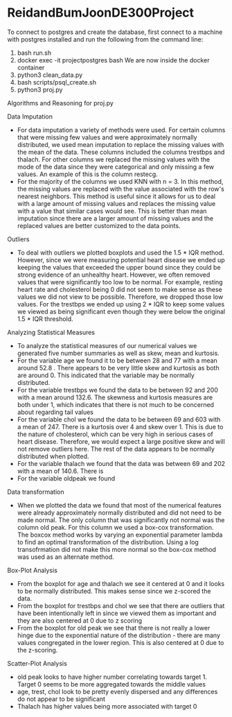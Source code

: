 # ReidandBumJoonDE300Project

To connect to postgres and create the database, first connect to a machine with postgres installed and run the following from the command line:
1. bash run.sh
2. docker exec -it projectpostgres bash 
We are now inside the docker container
3. python3 clean_data.py
4. bash scripts/psql_create.sh
5. python3 proj.py

Algorithms and Reasoning for proj.py

Data Imputation

- For data imputation a variety of methods were used. For certain columns that were missing few values and were approximately normally distributed, we used mean imputation to replace the missing values with the mean of the data. These columns included the columns trestbps and thalach. For other columns we replaced the missing values with the mode of the data since they were categorical and only missing a few values. An example of this is the column restecg.
- For the majority of the columns we used KNN with n = 3. In this method, the missing values are replaced with the value associated with the row's nearest neighbors. This method is useful since it allows for us to deal with a large amount of missing values and replaces the missing value with a value that similar cases would see. This is better than mean imputation since there are a larger amount of missing values and the replaced values are better customized to the data points. 


Outliers

- To deal with outliers we plotted boxplots and used the 1.5 * IQR method. However, since we were measuring potential heart disease we ended up keeping the values that exceeded the upper bound since they could be strong evidence of an unhealthy heart. However, we often removed values that were significantly too low to be normal. For example, resting heart rate and cholesterol being 0 did not seem to make sense as these values we did not view to be possible. Therefore, we dropped those low values. For the trestbps we ended up using 2 * IQR to keep some values we viewed as being significant even though they were below the original 1.5 * IQR threshold.

Analyzing Statistical Measures

- To analyze the statistical measures of our numerical values we generated five number summaries as well as skew, mean and kurtosis.
- For the variable age we found it to be between 28 and 77 with a mean around 52.8 . There appears to be very little skew and kurtosis as both are around 0. This indicated that the variable may be normally distributed.
- For the variable trestbps we found the data to be between 92 and 200 with a mean around 132.6. The skewness and kurtosis measures are both under 1, which indicates that there is not much to be concerned about regarding tail values
- For the variable chol we found the data to be between 69 and 603 with a mean of 247. There is a kurtosis over 4 and skew over 1. This is due to the nature of cholesterol, which can be very high in serious cases of heart disease. Therefore, we would expect a large positive skew and will not remove outliers here. The rest of the data appears to be normally distributed when plotted.
- For the variable thalach we found that the data was between 69 and 202 with a mean of 140.6. There is 
- For the variable oldpeak we found

Data transformation

- When we plotted the data we found that most of the numerical features were already approximately normally distributed and did not need to be made normal. The only column that was significantly not normal was the column old peak. For this column we used a box-cox transformation. The boxcox method works by varying an exponential parameter lambda to find an optimal transformation of the distribution. Using a log transofrmation did not make this more normal so the box-cox method was used as an alternate method.

Box-Plot Analysis

- From the boxplot for age and thalach we see it centered at 0 and it looks to be normally distributed. This makes sense since we z-scored the data.
- From the boxplot for trestbps and chol we see that there are outliers that have been intentionally left in since we viewed them as important and they are also centered at 0 due to z scoring
- From the boxplot for old peak we see that there is not really a lower hinge due to the exponential nature of the distribution - there are many values congregated in the lower region. This is also centered at 0 due to the z-scoring. 

Scatter-Plot Analysis

- old peak looks to have higher number correlating towards target 1. Target 0 seems to be more aggregated towards the middle values
- age, trest, chol look to be pretty evenly dispersed and any differences do not appear to be significant
- Thalach has higher values being more associated with target 0
